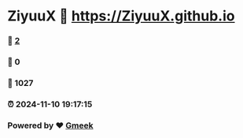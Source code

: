 # ZiyuuX :link: https://ZiyuuX.github.io 
### :page_facing_up: [2](https://ZiyuuX.github.io/tag.html) 
### :speech_balloon: 0 
### :hibiscus: 1027 
### :alarm_clock: 2024-11-10 19:17:15 
### Powered by :heart: [Gmeek](https://github.com/Meekdai/Gmeek)
